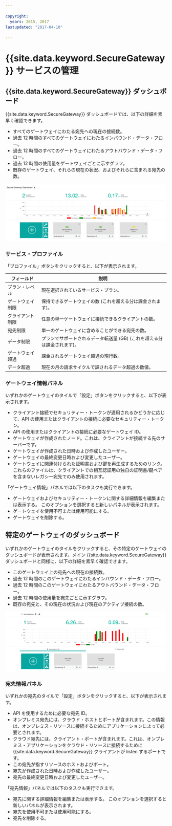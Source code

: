 ```yaml
---

copyright:
  years: 2015, 2017
lastupdated: "2017-04-10"

---
```


# {{site.data.keyword.SecureGateway}} サービスの管理

## {{site.data.keyword.SecureGateway}} ダッシュボード
{{site.data.keyword.SecureGateway}} ダッシュボードでは、以下の詳細を素早く確認できます。

- すべてのゲートウェイにわたる宛先への現在の接続数。
- 過去 12 時間のすべてのゲートウェイにわたるインバウンド・データ・フロー。
- 過去 12 時間のすべてのゲートウェイにわたるアウトバウンド・データ・フロー。
- 過去 12 時間の使用量をゲートウェイごとに示すグラフ。
- 既存のゲートウェイ、それらの現在の状況、およびそれらに含まれる宛先の数。

![{{site.data.keyword.SecureGateway}} 使用量が表示されたダッシュボード](./images/dashboardUsage.png?raw=true "{{site.data.keyword.SecureGateway}} 使用量が表示されたダッシュボード")

### サービス・プロファイル
「プロファイル」ボタンをクリックすると、以下が表示されます。

フィールド | 説明
-- | --
プラン・レベル | 現在選択されているサービス・プラン。
ゲートウェイ制限 | 保持できるゲートウェイの数 (これを超える分は課金されます)。
クライアント制限 | 任意の単一ゲートウェイに接続できるクライアントの数。
宛先制限 | 単一のゲートウェイに含めることができる宛先の数。
データ制限 | プランでサポートされるデータ転送量 (GB) (これを超える分は課金されます)。
ゲートウェイ超過 | 課金されるゲートウェイ超過の現行数。
データ超過 | 現在の月の請求サイクルで課されるデータ超過の数値。

### ゲートウェイ情報パネル
いずれかのゲートウェイのタイルで「設定」ボタンをクリックすると、以下が表示されます。

- クライアント接続でセキュリティー・トークンが適用されるかどうかに応じて、API の使用またはクライアントの接続に必要なセキュリティー・トークン。
- API の使用またはクライアントの接続に必要なゲートウェイ ID。
- ゲートウェイが作成されたノード。これは、クライアントが接続する先のサーバーです。
- ゲートウェイが作成された日時および作成したユーザー。
- ゲートウェイの最終変更日時および変更したユーザー。
- ゲートウェイに関連付けられた証明書および鍵を再生成するためのリンク。これらのファイルは、クライアントでの相互認証用の独自の証明書/鍵ペアを含まないレガシー宛先でのみ使用されます。

「ゲートウェイ情報」パネルでは以下のタスクも実行できます。

- ゲートウェイおよびセキュリティー・トークンに関する詳細情報を編集または表示する。  このオプションを選択すると新しいパネルが表示されます。
- ゲートウェイを使用不可または使用可能にする。
- ゲートウェイを削除する。

## 特定のゲートウェイのダッシュボード
いずれかのゲートウェイのタイルをクリックすると、その特定のゲートウェイのダッシュボードが表示されます。メイン {{site.data.keyword.SecureGateway}} ダッシュボードと同様に、以下の詳細を素早く確認できます。

- このゲートウェイ上の宛先への現在の接続数。
- 過去 12 時間のこのゲートウェイにわたるインバウンド・データ・フロー。
- 過去 12 時間のこのゲートウェイにわたるアウトバウンド・データ・フロー。
- 過去 12 時間の使用量を宛先ごとに示すグラフ。
- 既存の宛先と、その現在の状況および現在のアクティブ接続の数。

![特定のゲートウェイのダッシュボード](./images/viewGateway.png?raw=true "特定のゲートウェイのダッシュボード")

### 宛先情報パネル
いずれかの宛先のタイルで「設定」ボタンをクリックすると、以下が表示されます。

- API を使用するために必要な宛先 ID。
- オンプレミス宛先には、クラウド・ホストとポートが含まれます。この情報は、オンプレミス・リソースに接続するためにアプリケーションによって必要とされます。
- クラウド宛先には、クライアント・ポートが含まれます。これは、オンプレミス・アプリケーションをクラウド・リソースに接続するために {{site.data.keyword.SecureGateway}} クライアントが listen するポートです。
- この宛先が指すリソースのホストおよびポート。
- 宛先が作成された日時および作成したユーザー。
- 宛先の最終変更日時および変更したユーザー。

「宛先情報」パネルでは以下のタスクも実行できます。

- 宛先に関する詳細情報を編集または表示する。  このオプションを選択すると新しいパネルが表示されます。
- 宛先を使用不可または使用可能にする。
- 宛先を削除する。
